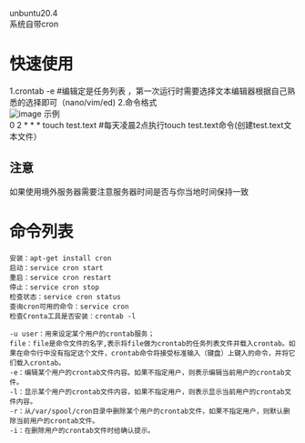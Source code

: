 unbuntu20.4  
系统自带cron  
# 快速使用
1.crontab -e #编辑定是任务列表  ，第一次运行时需要选择文本编辑器根据自己熟悉的选择即可（nano/vim/ed)
2.命令格式  
![image](https://i-blog.csdnimg.cn/blog_migrate/e3405a700e7e1d5e6589d2418537a99f.png)
示例  
0 2 * * * touch test.text #每天凌晨2点执行touch test.text命令(创建test.text文本文件）  
## 注意
如果使用境外服务器需要注意服务器时间是否与你当地时间保持一致

# 命令列表
```
安装：apt-get install cron
启动：service cron start
重启：service cron restart
停止：service cron stop
检查状态：service cron status
查询cron可用的命令：service cron
检查Cronta工具是否安装：crontab -l

-u user：用来设定某个用户的crontab服务；
file：file是命令文件的名字,表示将file做为crontab的任务列表文件并载入crontab。如果在命令行中没有指定这个文件，crontab命令将接受标准输入（键盘）上键入的命令，并将它们载入crontab。
-e：编辑某个用户的crontab文件内容。如果不指定用户，则表示编辑当前用户的crontab文件。
-l：显示某个用户的crontab文件内容，如果不指定用户，则表示显示当前用户的crontab文件内容。
-r：从/var/spool/cron目录中删除某个用户的crontab文件，如果不指定用户，则默认删除当前用户的crontab文件。
-i：在删除用户的crontab文件时给确认提示。

```

